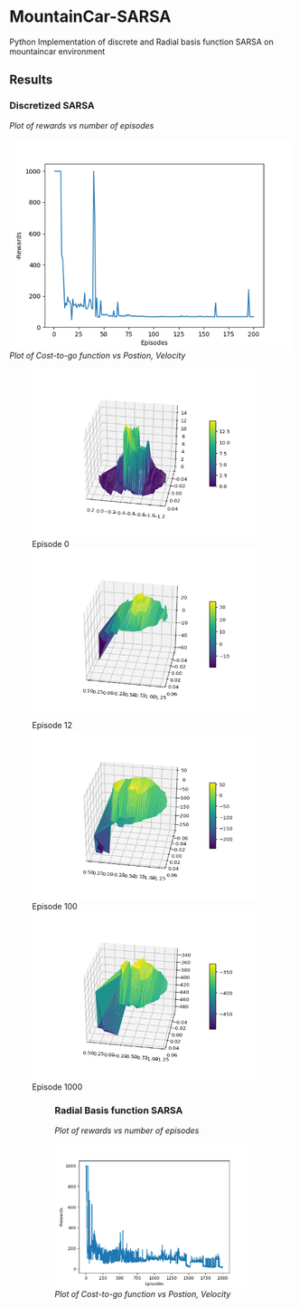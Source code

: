 # MountainCar-SARSA
Python Implementation of discrete and Radial basis function SARSA on mountaincar environment

## Results
### Discretized SARSA
*Plot of rewards vs number of episodes*


<img align="left" img src="images/Figure_1.png" width="500"> <br/><br/>





*Plot of Cost-to-go function vs Postion, Velocity*

<figure>
  <img src="images/animated_volcano0.gif" width="400"> 
  <figcaption> Episode 0 </figcaption>
  <img src="images/animated_volcano12.gif" width="400" >
  <figcaption> Episode 12 </figcaption> 
  <img src="images/animated_volcano104.gif" width="400">
  <figcaption> Episode 100 </figcaption>
  <img src="images/animated_volcano.gif" width="400">
  <figcaption> Episode 1000 </figcaption>
<figure>

### Radial Basis function SARSA
*Plot of rewards vs number of episodes*

<img align="left" img src="images/Figure_2.png" width="400"> 
</br></br>






*Plot of Cost-to-go function vs Postion, Velocity*
